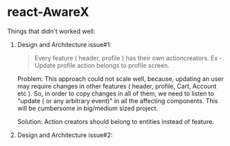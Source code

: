# react-AwareX

Things that didn't worked well:
1. Design and Architecture issue#1:
    > Every feature ( header, profile ) has their own actioncreators. Ex - Update profile action belongs to profile screen.

    Problem: This approach could not scale well, because, updating an user may require changes in other features ( header, profile, Cart, Account etc ). So, in order to copy changes in all of them, we need to listen to "update ( or any arbitrary event)" in all the affecting components. This will be cumbersome in big/medium sized project. 

    Solution: Action creators should belong to entities instead of feature.
2. Design and Architecture issue#2:
